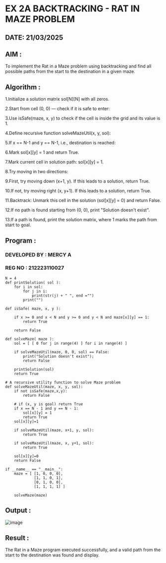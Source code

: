 # EX 2A BACKTRACKING - RAT IN MAZE PROBLEM

## DATE: 21/03/2025

## AIM :

To implement the Rat in a Maze problem using backtracking and find all possible paths from the start to the destination in a given maze.


## Algorithm :

1.Initialize a solution matrix sol[N][N] with all zeros.

2.Start from cell (0, 0) — check if it is safe to enter:

3.Use isSafe(maze, x, y) to check if the cell is inside the grid and its value is 1.

4.Define recursive function solveMazeUtil(x, y, sol):

5.If x == N-1 and y == N-1, i.e., destination is reached:

6.Mark sol[x][y] = 1 and return True.

7.Mark current cell in solution path: sol[x][y] = 1.

8.Try moving in two directions:

9.First, try moving down (x+1, y). If this leads to a solution, return True.

10.If not, try moving right (x, y+1). If this leads to a solution, return True.

11.Backtrack: Unmark this cell in the solution (sol[x][y] = 0) and return False.

12.If no path is found starting from (0, 0), print "Solution doesn't exist".

13.If a path is found, print the solution matrix, where 1 marks the path from start to goal.  

## Program :

### DEVELOPED BY : MERCY A
### REG NO : 212223110027

```
N = 4
def printSolution( sol ):
    for i in sol:
        for j in i:
            print(str(j) + " ", end ="")
        print("")
        
def isSafe( maze, x, y ):
     
    if x >= 0 and x < N and y >= 0 and y < N and maze[x][y] == 1:
        return True
     
    return False
    
def solveMaze( maze ):
    sol = [ [ 0 for j in range(4) ] for i in range(4) ]
     
    if solveMazeUtil(maze, 0, 0, sol) == False:
        print("Solution doesn't exist");
        return False
     
    printSolution(sol)
    return True
     
# A recursive utility function to solve Maze problem
def solveMazeUtil(maze, x, y, sol):
    if not isSafe(maze,x,y):
        return False
        
    # if (x, y is goal) return True
    if x == N - 1 and y == N - 1:
        sol[x][y] = 1
        return True
    sol[x][y]=1    
     
    if solveMazeUtil(maze, x+1, y, sol):
        return True
    
    if solveMazeUtil(maze, x, y+1, sol):
        return True
    
    sol[x][y]=0
    return False

if __name__ == "__main__":
    maze = [ [1, 0, 0, 0],
             [1, 1, 0, 1],
             [0, 1, 0, 0],
             [1, 1, 1, 1] ]
              
    solveMaze(maze)
```

## Output :

![image](https://github.com/user-attachments/assets/ec71b7fe-ca2c-42b9-8aa5-8efcd9705ba0)



## Result :

The Rat in a Maze program executed successfully, and a valid path from the start to the destination was found and display.
